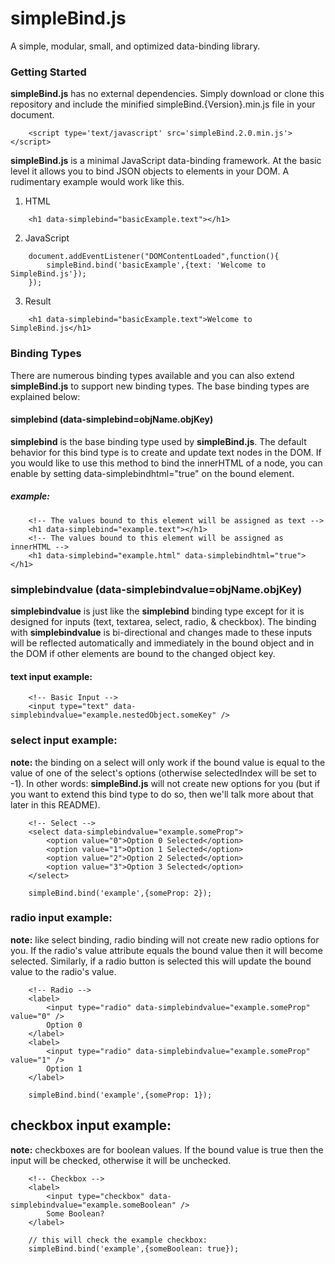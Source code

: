 simpleBind.js
======
A simple, modular, small, and optimized data-binding library.  

### Getting Started
**simpleBind.js** has no external dependencies.  Simply download or clone this repository and include the minified simpleBind.{Version}.min.js file in your document.

```
	<script type='text/javascript' src='simpleBind.2.0.min.js'></script>	
``` 

**simpleBind.js** is a minimal JavaScript data-binding framework. At the basic level it allows you to bind JSON objects to elements in your DOM. A rudimentary example would work like this.  

1. HTML

```
	<h1 data-simplebind="basicExample.text"></h1>
```

2. JavaScript

```
	document.addEventListener("DOMContentLoaded",function(){
		simpleBind.bind('basicExample',{text: 'Welcome to SimpleBind.js'}); 
	}); 
```

3. Result

```
	<h1 data-simplebind="basicExample.text">Welcome to SimpleBind.js</h1>
```

### Binding Types
There are numerous binding types available and you can also extend **simpleBind.js** to support new binding types.  The base binding types are explained below: 

#### simplebind (data-simplebind=objName.objKey)
**simplebind** is the base binding type used by **simpleBind.js**.  The default behavior for this bind type is to create and update text nodes in the DOM.  If you would like to use this method to bind the innerHTML of a node, you can enable by setting data-simplebindhtml="true" on the bound element. 

##### example: 
```
	<!-- The values bound to this element will be assigned as text -->
	<h1 data-simplebind="example.text"></h1>
	<!-- The values bound to this element will be assigned as innerHTML -->
	<h1 data-simplebind="example.html" data-simplebindhtml="true"></h1>
```

### simplebindvalue (data-simplebindvalue=objName.objKey)
**simplebindvalue** is just like the **simplebind** binding type except for it is designed for inputs (text, textarea, select, radio, & checkbox).  The binding with **simplebindvalue** is bi-directional and changes made to these inputs will be reflected automatically and immediately in the bound object and in the DOM if other elements are bound to the changed object key.

#### text input example: 
```
	<!-- Basic Input -->
	<input type="text" data-simplebindvalue="example.nestedObject.someKey" />
```

### select input example: 
**note:** the binding on a select will only work if the bound value is equal to the value of one of the select's options (otherwise selectedIndex will be set to -1).  In other words: **simpleBind.js** will not create new options for you (but if you want to extend this bind type to do so, then we'll talk more about that later in this README).
```
	<!-- Select -->
	<select data-simplebindvalue="example.someProp">
		<option value="0">Option 0 Selected</option>
		<option value="1">Option 1 Selected</option>
		<option value="2">Option 2 Selected</option>
		<option value="3">Option 3 Selected</option>
	</select>
```
```
	simpleBind.bind('example',{someProp: 2});
```

### radio input example: 
**note:** like select binding, radio binding will not create new radio options for you.  If the radio's value attribute equals the bound value then it will become selected.  Similarly, if a radio button is selected this will update the bound value to the radio's value.  
```
	<!-- Radio -->
	<label>
		<input type="radio" data-simplebindvalue="example.someProp" value="0" />
		Option 0
	</label>
	<label>
		<input type="radio" data-simplebindvalue="example.someProp" value="1" />
		Option 1
	</label>
```
```
	simpleBind.bind('example',{someProp: 1});
```

## checkbox input example: 
**note:** checkboxes are for boolean values.  If the bound value is true then the input will be checked, otherwise it will be unchecked.
```
	<!-- Checkbox -->
	<label>
		<input type="checkbox" data-simplebindvalue="example.someBoolean" />
		Some Boolean?
	</label>
```
```
	// this will check the example checkbox: 
	simpleBind.bind('example',{someBoolean: true}); 
```

